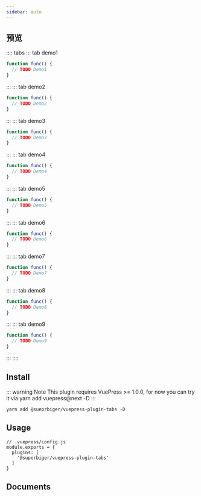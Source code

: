 ```yaml
---
sidebar: auto
---
```


## 预览
:::: tabs
::: tab demo1
```javascript
function func() {
  // TODO Demo1
}
```
:::
::: tab demo2
```javascript
function func() {
  // TODO Demo2
}
```
:::
::: tab demo3
```javascript
function func() {
  // TODO Demo3
}
```
:::
::: tab demo4
```javascript
function func() {
  // TODO Demo4
}
```
:::
::: tab demo5
```javascript
function func() {
  // TODO Demo5
}
```
:::
::: tab demo6
```javascript
function func() {
  // TODO Demo6
}
```
:::
::: tab demo7
```javascript
function func() {
  // TODO Demo7
}
```
:::
::: tab demo8
```javascript
function func() {
  // TODO Demo8
}
```
:::
::: tab demo9
```javascript
function func() {
  // TODO Demo9
}
```
:::
::::

## Install
::: warning Note 
This plugin requires VuePress >= 1.0.0, for now you can try it via yarn add vuepress@next -D 
:::

```
yarn add @sueprbiger/vuepress-plugin-tabs -D
```

## Usage
```
// .vuepress/config.js
module.exports = {
  plugins: [
    '@superbiger/vuepress-plugin-tabs'
  ]
}
```

## Documents